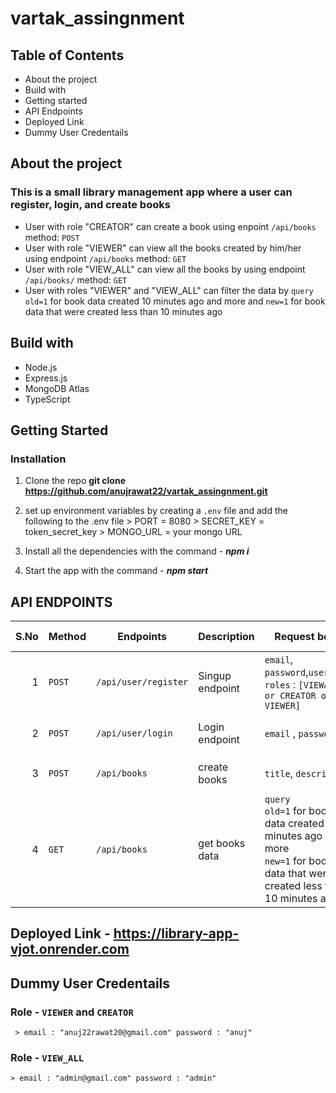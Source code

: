 # vartak_assingnment

## Table of Contents
  * About the project
  * Build with
  * Getting started
  * API Endpoints
  * Deployed Link
  * Dummy User Credentails 


## About the project
   ### This is a small library management app where a user can register, login, and create books 
   * User with role "CREATOR" can create a book using enpoint `/api/books` method: `POST`
   * User with role "VIEWER" can view all the books created by him/her using endpoint `/api/books` method: `GET`
   * User with role "VIEW_ALL" can view all the books by using endpoint `/api/books/` method: `GET`
   * User with roles "VIEWER" and  "VIEW_ALL" can filter the data by `query`  `old=1` for book data created  10 minutes ago and more   and `new=1` for book data that were created  less than 10 minutes ago

## Build with
   * Node.js
   * Express.js
   * MongoDB Atlas
   * TypeScript

## Getting Started

  ### Installation 
   1. Clone the repo
      **git clone https://github.com/anujrawat22/vartak_assingnment.git**

   2.  set up environment variables by creating a `.env` file
      and add the following to the .env file
    > PORT = 8080
    > SECRET_KEY = token_secret_key
    > MONGO_URL = your mongo URL
      
   3. Install all the dependencies with the command - **_npm i_**

   4. Start the app with the command - **_npm start_**
  


## API ENDPOINTS 
  | S.No | Method |Endpoints | Description |   Request body  | Status Code | Response | Authorization |
 |-----:|-----|---------------|-----------|----------------|------------|----------|------------------|
 |     1| `POST` |`/api/user/register`|   Singup endpoint        |  `email`, `password`,`username`, `roles` : `[VIEWALL or CREATOR or VIEWER]`              |   `201`         | Registration successful | - |
 |     2|  `POST` |`/api/user/login`           |   Login endpoint        |     `email` , `password`           |  `201`          |  Login Successful , `token`| - |
 |     3|  `POST` | `/api/books`           |    create books       |      `title`, `description`          |       `201`     |  Book created ,  `Bookdata`| `bearer ${token}` |
 |     4|  `GET` | `/api/books`         |    get books data      |      `query` <br /> `old=1` for  book data created  10 minutes ago and more <br /> `new=1` for book data that were created  less than 10 minutes ago       |       `201`     |  Book created ,  `Bookdata` | `bearer ${token}` | 


## Deployed Link -  https://library-app-vjot.onrender.com

## Dummy User Credentails

 ### Role - `VIEWER` and `CREATOR`
     > email : "anuj22rawat20@gmail.com" password : "anuj"

### Role - `VIEW_ALL`
    > email : "admin@gmail.com" password : "admin"



  
